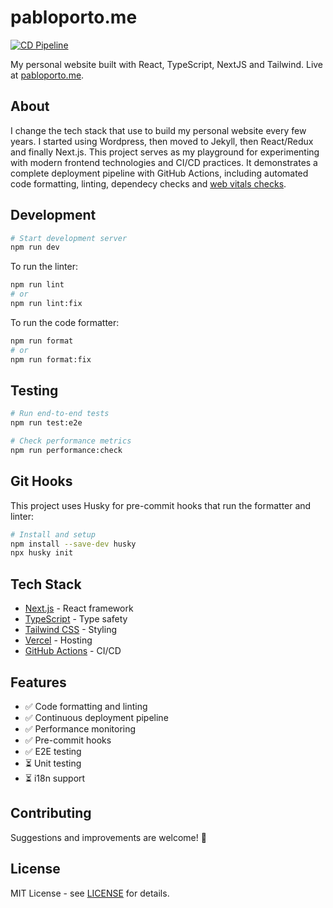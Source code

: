 # pabloporto.me

[![CD Pipeline](https://github.com/portovep/pabloporto.me/actions/workflows/pipeline.yml/badge.svg?branch=main)](https://github.com/portovep/pabloporto.me/actions/workflows/pipeline.yml)

My personal website built with React, TypeScript, NextJS and Tailwind. Live at [pabloporto.me](https://pabloporto.me).

## About

I change the tech stack that use to build my personal website every few years.
I started using Wordpress, then moved to Jekyll, then React/Redux and finally
Next.js. This project serves as my playground for experimenting with modern frontend technologies and CI/CD practices. It demonstrates a complete deployment pipeline with GitHub Actions, including automated code formatting, linting, dependecy checks and [web
vitals checks](https://web.dev/vitals/).

## Development

```bash
# Start development server
npm run dev
```

To run the linter:

```bash
npm run lint
# or
npm run lint:fix
```

To run the code formatter:

```bash
npm run format
# or
npm run format:fix
```

## Testing

```bash
# Run end-to-end tests
npm run test:e2e

# Check performance metrics
npm run performance:check
```

## Git Hooks

This project uses Husky for pre-commit hooks that run the formatter and linter:

```bash
# Install and setup
npm install --save-dev husky
npx husky init

```

## Tech Stack

- [Next.js](https://nextjs.org/) - React framework
- [TypeScript](https://www.typescriptlang.org/) - Type safety
- [Tailwind CSS](https://tailwindcss.com/) - Styling
- [Vercel](https://vercel.com/) - Hosting
- [GitHub Actions](https://github.com/features/actions) - CI/CD

## Features

- ✅ Code formatting and linting
- ✅ Continuous deployment pipeline
- ✅ Performance monitoring
- ✅ Pre-commit hooks
- ✅ E2E testing
- ⏳ Unit testing
- ⏳ i18n support

## Contributing

Suggestions and improvements are welcome! 🙏

## License

MIT License - see [LICENSE](LICENSE) for details.
